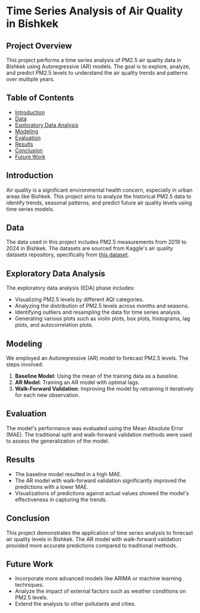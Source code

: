 # Time Series Analysis of Air Quality in Bishkek

## Project Overview
This project performs a time series analysis of PM2.5 air quality data in Bishkek using Autoregressive (AR) models. The goal is to explore, analyze, and predict PM2.5 levels to understand the air quality trends and patterns over multiple years.

## Table of Contents
- [Introduction](#introduction)
- [Data](#data)
- [Exploratory Data Analysis](#exploratory-data-analysis)
- [Modeling](#modeling)
- [Evaluation](#evaluation)
- [Results](#results)
- [Conclusion](#conclusion)
- [Future Work](#future-work)

## Introduction
Air quality is a significant environmental health concern, especially in urban areas like Bishkek. This project aims to analyze the historical PM2.5 data to identify trends, seasonal patterns, and predict future air quality levels using time series models.

## Data
The data used in this project includes PM2.5 measurements from 2019 to 2024 in Bishkek. The datasets are sourced from Kaggle's air quality datasets repository, specifically from [this dataset](https://www.kaggle.com/datasets/pavelisayenko/airnow-bishkek).

## Exploratory Data Analysis
The exploratory data analysis (EDA) phase includes:
- Visualizing PM2.5 levels by different AQI categories.
- Analyzing the distribution of PM2.5 levels across months and seasons.
- Identifying outliers and resampling the data for time series analysis.
- Generating various plots such as violin plots, box plots, histograms, lag plots, and autocorrelation plots.

## Modeling
We employed an Autoregressive (AR) model to forecast PM2.5 levels. The steps involved:
1. **Baseline Model**: Using the mean of the training data as a baseline.
2. **AR Model**: Training an AR model with optimal lags.
3. **Walk-Forward Validation**: Improving the model by retraining it iteratively for each new observation.

## Evaluation
The model's performance was evaluated using the Mean Absolute Error (MAE). The traditional split and walk-forward validation methods were used to assess the generalization of the model.

## Results
- The baseline model resulted in a high MAE.
- The AR model with walk-forward validation significantly improved the predictions with a lower MAE.
- Visualizations of predictions against actual values showed the model's effectiveness in capturing the trends.

## Conclusion
This project demonstrates the application of time series analysis to forecast air quality levels in Bishkek. The AR model with walk-forward validation provided more accurate predictions compared to traditional methods.

## Future Work
- Incorporate more advanced models like ARIMA or machine learning techniques.
- Analyze the impact of external factors such as weather conditions on PM2.5 levels.
- Extend the analysis to other pollutants and cities.

